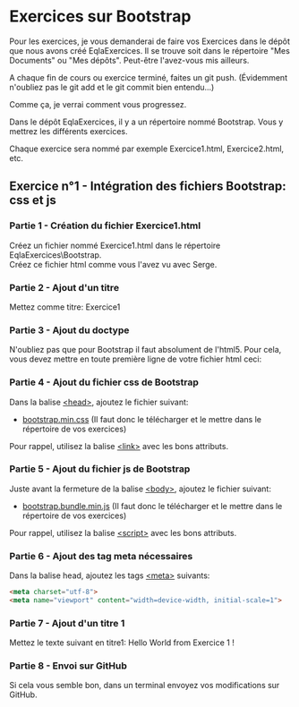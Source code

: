 # Exercices sur Bootstrap

Pour les exercices, je vous demanderai de faire vos Exercices dans le dépôt que nous avons créé EqlaExercices. Il se trouve soit dans le répertoire "Mes Documents" ou "Mes dépôts". Peut-être l'avez-vous mis ailleurs.

A chaque fin de cours ou exercice terminé, faites un git push. (Évidemment n'oubliez pas le git add et le git commit bien entendu...)

Comme ça, je verrai comment vous progressez.

Dans le dépôt EqlaExercices, il y a un répertoire nommé Bootstrap. Vous y mettrez les différents exercices.

Chaque exercice sera nommé par exemple Exercice1.html, Exercice2.html, etc.

## Exercice n°1 - Intégration des fichiers Bootstrap: css et js
### Partie 1 - Création du fichier Exercice1.html
Créez un fichier nommé Exercice1.html dans le répertoire EqlaExercices\Bootstrap.  
Créez ce fichier html comme vous l'avez vu avec Serge.

### Partie 2 - Ajout d'un titre
Mettez comme titre: Exercice1

### Partie 3 - Ajout du doctype
N'oubliez pas que pour Bootstrap il faut absolument de l'html5. Pour cela, vous devez mettre en toute première ligne de votre fichier html ceci: [<!doctype html>](https://developer.mozilla.org/fr/docs/Glossary/Doctype "Qu'est-ce que le doctype sur Mozilla ?")

### Partie 4 - Ajout du fichier css de Bootstrap

Dans la balise [\<head>](https://developer.mozilla.org/fr/docs/Web/HTML/Element/head "Element head sur Mozilla"), ajoutez le fichier suivant:
- [bootstrap.min.css](Files/bootstrap.min.css?raw=1) (Il faut donc le télécharger et le mettre dans le répertoire de vos exercices)

Pour rappel, utilisez la balise [\<link>](https://developer.mozilla.org/fr/docs/Web/HTML/Element/link "Element link sur Mozilla") avec les bons attributs.

### Partie 5 - Ajout du fichier js de Bootstrap

Juste avant la fermeture de la balise [\<body>](https://developer.mozilla.org/fr/docs/Web/HTML/Element/body "Element body sur Mozilla"), ajoutez le fichier suivant:
- [bootstrap.bundle.min.js](Files/bootstrap.bundle.min.js?raw=1) (Il faut donc le télécharger et le mettre dans le répertoire de vos exercices)

Pour rappel, utilisez la balise [\<script>](https://developer.mozilla.org/fr/docs/Web/HTML/Element/script#exemples "Element script sur Mozilla") avec les bons attributs.

### Partie 6 - Ajout des tag meta nécessaires
Dans la balise head, ajoutez les tags [\<meta>](https://developer.mozilla.org/fr/docs/Web/HTML/Element/meta "Element meta sur Mozilla") suivants:
```html
<meta charset="utf-8">
<meta name="viewport" content="width=device-width, initial-scale=1">
```

### Partie 7 - Ajout d'un titre 1
Mettez le texte suivant en titre1: Hello World from Exercice 1 !

### Partie 8 - Envoi sur GitHub
Si cela vous semble bon, dans un terminal envoyez vos modifications sur GitHub.
